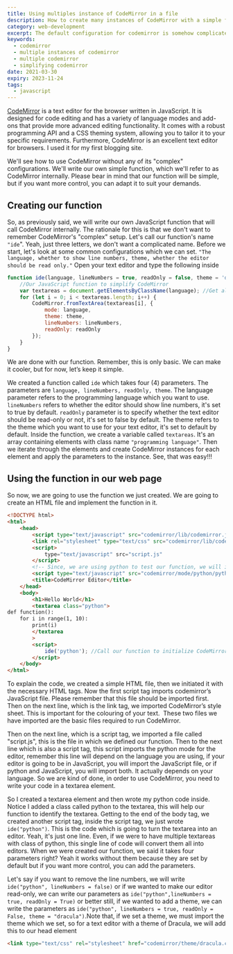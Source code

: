 ```yaml
---
title: Using multiples instance of CodeMirror in a file
description: How to create many instances of CodeMirror with a simple function
category: web-development
excerpt: The default configuration for codemirror is somehow complicated, learn how you can simplify it.
keywords:
  - codemirror
  - multiple instances of codemirror
  - multiple codemirror
  - simplifying codemirror
date: 2021-03-30
expiry: 2023-11-24
tags:
  - javascript
---
```


[CodeMirror](https://codemirror.net/) is a text editor for the browser written in JavaScript. It is designed for code editing and has a variety of language modes and add-ons that provide more advanced editing functionality. It comes with a robust programming API and a CSS theming system, allowing you to tailor it to your specific requirements. Furthermore, CodeMirror is an excellent text editor for browsers. I used it for my first blogging site.

We'll see how to use CodeMirror without any of its "complex" configurations. We'll write our own simple function, which we'll refer to as CodeMirror internally.
Please bear in mind that our function will be simple, but if you want more control, you can adapt it to suit your demands.

## Creating our function

So, as previously said, we will write our own JavaScript function that will call CodeMirror internally. The rationale for this is that we don't want to remember CodeMirror's "complex" setup.
Let's call our function's name `"ide`". Yeah, just three letters, we don't want a complicated name. Before we start, let's look at some common configurations which we can set.
`"The language, whether to show line numbers, theme, whether the editor should be read only."` Open your text editor and type the following inside

```javascript
function ide(language, lineNumbers = true, readOnly = false, theme = 'default') {
	//Our JavaScript function to simplify CodeMirror
	var textareas = document.getElementsByClassName(language); //Get all elements having a class name of the language.
	for (let i = 0; i < textareas.length; i++) {
		CodeMirror.fromTextArea(textareas[i], {
			mode: language,
			theme: theme,
			lineNumbers: lineNumbers,
			readOnly: readOnly
		});
	}
}
```

We are done with our function. Remember, this is only basic. We can make it cooler, but for now, let’s keep it simple.

We created a function called `ide` which takes four (4) parameters. The parameters are `language, lineNumbers, readOnly, theme`. The language parameter refers to the programming language which you want to use.` lineNumbers` refers to whether the editor should show line numbers, it's set to true by default. `readOnly` parameter is to specify whether the text editor should be read-only or not, it's set to false by default. The theme refers to the theme which you want to use for your text editor, it's set to default by default.
Inside the function, we create a variable called `textareas`. It's an array containing elements with class name `"programming language"`. Then we iterate through the elements and create CodeMirror instances for each element and apply the parameters to the instance.
See, that was easy!!!

## Using the function in our web page

So now, we are going to use the function we just created. We are going to create an HTML file and implement the function in it.

```html
<!DOCTYPE html>
<html>
	<head>
		<script type="text/javascript" src="codemirror/lib/codemirror.js"></script>
		<link rel="stylesheet" type="text/css" src="codemirror/lib/codemirror.css" />
		<script>
			type="text/javascript" src="script.js"
		</script>
		<!-- Since, we are using python to test our function, we will import it's file -->
		<script type="text/javascript" src="codemirror/mode/python/python.js"></script>
		<title>CodeMirror Editor</title>
	</head>
	<body>
		<h1>Hello World</h1>
		<textarea class="python">
def function():
    for i in range(1, 10):
        print(i)
        </textarea
		>
		<script>
			ide('python'); //Call our function to initialize CodeMirror on the textarea with class "python"
		</script>
	</body>
</html>
```

To explain the code, we created a simple HTML file, then we initiated it with the necessary HTML tags. Now the first script tag imports codemirror’s JavaScript file. Please remember that this file should be imported first. 
Then on the next line, which is the link tag, we imported CodeMirror’s style sheet. This is important for the colouring of your text. 
These two files we have imported are the basic files required to run CodeMirror.

Then on the next line, which is a script tag, we imported a file called "script.js", this is the file in which we defined our function.
Then to the next line which is also a script tag, this script imports the python mode for the editor, remember this line will depend on the language you are using, if your editor is going to be in JavaScript, you will import the JavaScript file, or if python and JavaScript, you will import both. It actually depends on your language.
So we are kind of done, in order to use CodeMirror, you need to write your code in a textarea element.

So I created a textarea element and then wrote my python code inside. Notice I added a class called python to the textarea, this will help our function to identify the textarea.
Getting to the end of the body tag, we created another script tag, inside the script tag, we just wrote `ide("python")`. This is the code which is going to turn the textarea into an editor. Yeah, it's just one line. Even, if we were to have multiple textareas with class of python, this single line of code will convert them all into editors. When we were created our function, we said it takes four parameters right? Yeah it works without them because they are set by default but if you want more control, you can add the parameters.

Let's say if you want to remove the line numbers, we will write `ide("python", lineNumbers = false)` or if we wanted to make our editor read-only, we can write our parameters as `ide("python",lineNumbers = true, readOnly = True)` or better still, if we wanted to add a theme, we can write the parameters as `ide("python", lineNumbers = true, readOnly = False, theme = "dracula")`.Note that, if we set a theme, we must import the theme which we set, so for a text editor with a theme of Dracula, we will add this to our head element

```html
<link type="text/css" rel="stylesheet" href="codemirror/theme/dracula.css" />
```
